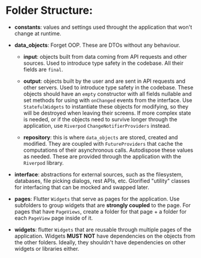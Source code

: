# Folder Structure:

- **constants**: values and settings used throught the application that won't change at runtime.

- **data_objects**: Forget OOP. These are DTOs without any behaviour.
    - **input**: objects built from data coming from API requests and other sources. Used to introduce type safety in the codebase. All their fields are `final`.

    - **output**: objects built by the user and are sent in API requests and other servers. Used to introduce type safety in the codebase. These objects should have an `empty` constructor with all fields nullable and set methods for using with `onChanged` events from the interface. Use `StatefulWidgets` to instantiate these objects for modifying, so they will be destroyed when leaving their screens. If more complex state is needed, or if the objects need to survive longer through the application, use `Riverpod` `ChangeNotifierProviders` instead.

    - **repository**: this is where `data_objects` are stored, created and modified. They are coupled with `FutureProviders` that cache the computations of their asynchronous calls. Autodispose these values as needed. These are provided through the application with the `Riverpod` library.

- **interface**: abstractions for external sources, such as the filesystem, databases, file picking dialogs, rest APIs, etc. Glorified "utility" classes for interfacing that can be mocked and swapped later.

- **pages**: Flutter `Widgets` that serve as pages for the application. Use subfolders to group widgets that are **strongly coupled** to the page. For pages that have `PageViews`, create a folder for that page + a folder for each `PageView` page inside of it.

- **widgets**: flutter `Widgets` that are reusable through multiple pages of the application. Widgets **MUST NOT** have dependencies on the objects from the other folders. Ideally, they shouldn't have dependencies on other widgets or libraries either.